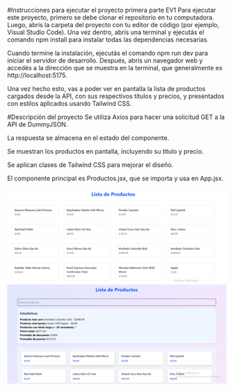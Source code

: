 #Instrucciones para ejecutar el proyecto primera parte EV1
Para ejecutar este proyecto, primero se debe clonar el repositorio en tu computadora. Luego, abrís la carpeta del proyecto con tu editor de código (por ejemplo, Visual Studio Code). Una vez dentro, abrís una terminal y ejecutás el comando npm install para instalar todas las dependencias necesarias.

Cuando termine la instalación, ejecutás el comando npm run dev para iniciar el servidor de desarrollo. Después, abrís un navegador web y accedés a la dirección que se muestra en la terminal, que generalmente es http://localhost:5175.

Una vez hecho esto, vas a poder ver en pantalla la lista de productos cargados desde la API, con sus respectivos títulos y precios, y presentados con estilos aplicados usando Tailwind CSS.

#Descripción del proyecto
Se utiliza Axios para hacer una solicitud GET a la API de DummyJSON.

La respuesta se almacena en el estado del componente.

Se muestran los productos en pantalla, incluyendo su título y precio.

Se aplican clases de Tailwind CSS para mejorar el diseño.

El componente principal es Productos.jsx, que se importa y usa en App.jsx.

![Vista previa](./screenshot.png)
![Vista previa](./screenshot2.PNG)
